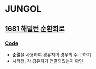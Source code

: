 # JUNGOL

## [1681 해밀턴 순환회로](http://jungol.co.kr/bbs/board.php?bo_table=pbank&wr_id=954&sca=99&sfl=wr_hit&stx=1681)
### [Code](https://github.com/ljiwoo59/Algorithm_Java/blob/master/JUNGOL/J1681.java)
* **순열**을 사용하여 경유지의 경우의 수 구하기
* 시작점, 각 경유지가 연결되있는지 확인
